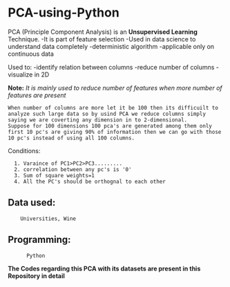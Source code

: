 # PCA-using-Python



PCA (Principle Component Analysis) is an **Unsupervised Learning** Technique.
    -It is part of feature selection
    -Used in data science to understand data completely
    -deterministic algorithm
    -applicable only on continuous data
    
 Used to:
    -identify relation between columns
    -reduce number of columns
    -visualize in 2D
    
**Note:**
    *It is mainly used to reduce number of features when more number of features are present*
    
    When number of columns are more let it be 100 then its difficuilt to analyze such large data so by usind PCA we reduce columns simply saying we are coverting any dimension in to 2-dimensional.
    Suppose for 100 dimensions 100 pca's are generated among them only first 10 pc's are giving 90% of information then we can go with those 10 pc's instead of using all 100 columns.
    
 Conditions:
 
      1. Varaince of PC1>PC2>PC3.........
      2. correlation between any pc's is '0'
      3. Sum of square weights=1
      4. All the PC's should be orthognal to each other
      
  
  ## Data used:
        Universities, Wine
   
   
  ## Programming:
          Python


 **The Codes regarding this PCA with its datasets are present in this Repository in detail**
